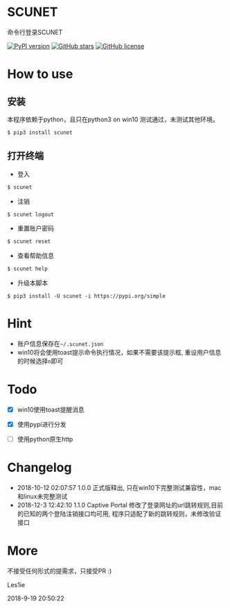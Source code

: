 # SCUNET
命令行登录SCUNET

[![PyPI version](https://img.shields.io/pypi/v/scunet.svg)](https://github.com/IanSmith123/SCUNET) [![GitHub stars](https://img.shields.io/github/stars/IanSmith123/SCUNET.svg)](https://github.com/IanSmith123/SCUNET/stargazers) [![GitHub license](https://img.shields.io/github/license/IanSmith123/SCUNET.svg)](https://github.com/IanSmith123/SCUNET/blob/master/License)




# How to use

## 安装
本程序依赖于python，且只在python3 on win10 测试通过，未测试其他环境。
```bash
$ pip3 install scunet
```

## 打开终端

- 登入

```bash
$ scunet 
```

- 注销

```bash
$ scunet logout
```
- 重置账户密码

```bash
$ scunet reset
```

- 查看帮助信息

```bash
$ scunet help
```

- 升级本脚本
```
$ pip3 install -U scunet -i https://pypi.org/simple
```

# Hint
- 账户信息保存在`~/.scunet.json`
- win10将会使用toast提示命令执行情况，如果不需要该提示框, 重设用户信息的时候选择`n`即可

# Todo
- [x] win10使用toast提醒消息
- [x] 使用pypi进行分发
- [ ] 使用python原生http


# Changelog
- 2018-10-12 02:07:57 1.0.0 正式版释出, 只在win10下完整测试兼容性，mac和linux未完整测试
- 2018-12-3 12:42:10 1.1.0 Captive Portal 修改了登录网址的url跳转规则,目前的已知的两个登陆注销接口均可用, 程序只适配了新的跳转规则，未修改验证接口


# More

不接受任何形式的提需求，只接受PR :)





Les1ie

2018-9-19 20:50:22
